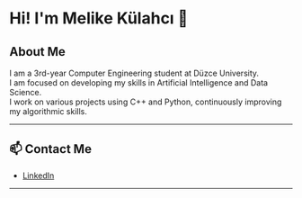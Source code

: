 # Hi! I'm Melike Külahcı 🌷

## About Me

I am a 3rd-year Computer Engineering student at Düzce University.  
I am focused on developing my skills in Artificial Intelligence and Data Science.  
I work on various projects using C++ and Python, continuously improving my algorithmic skills.  

---

## 📫 Contact Me

- [LinkedIn](https://www.linkedin.com/in/melike-kulahci/)  

---
